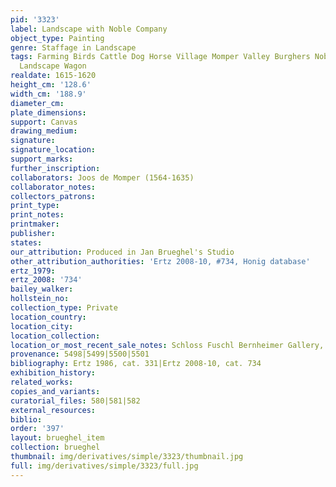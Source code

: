 ```yaml
---
pid: '3323'
label: Landscape with Noble Company
object_type: Painting
genre: Staffage in Landscape
tags: Farming Birds Cattle Dog Horse Village Momper Valley Burghers Nobles Peasants
  Landscape Wagon
realdate: 1615-1620
height_cm: '128.6'
width_cm: '188.9'
diameter_cm: 
plate_dimensions: 
support: Canvas
drawing_medium: 
signature: 
signature_location: 
support_marks: 
further_inscription: 
collaborators: Joos de Momper (1564-1635)
collaborator_notes: 
collectors_patrons: 
print_type: 
print_notes: 
printmaker: 
publisher: 
states: 
our_attribution: Produced in Jan Brueghel's Studio
other_attribution_authorities: 'Ertz 2008-10, #734, Honig database'
ertz_1979: 
ertz_2008: '734'
bailey_walker: 
hollstein_no: 
collection_type: Private
location_country: 
location_city: 
location_collection: 
location_or_most_recent_sale_notes: Schloss Fuschl Bernheimer Gallery, 2006
provenance: 5498|5499|5500|5501
bibliography: Ertz 1986, cat. 331|Ertz 2008-10, cat. 734
exhibition_history: 
related_works: 
copies_and_variants: 
curatorial_files: 580|581|582
external_resources: 
biblio: 
order: '397'
layout: brueghel_item
collection: brueghel
thumbnail: img/derivatives/simple/3323/thumbnail.jpg
full: img/derivatives/simple/3323/full.jpg
---
```

